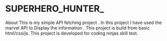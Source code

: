 # SUPERHERO_HUNTER_
About This is my simple API fetching project . In this project I have used the marvel API to Display the information . This project is build from basic html/css/js.
This project is developed for coding ninjas skill test.
